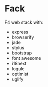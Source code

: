 Fack
====

F4 web stack with:

* express
* browserify
* jade
* stylus
* bootstrap
* font awesome
* i18next
* logule
* optimist
* uglify
